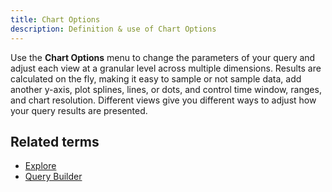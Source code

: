 ```yaml
---
title: Chart Options 
description: Definition & use of Chart Options 
---
```

Use the **Chart Options** menu to change the parameters of your query and adjust each view at a granular level across multiple dimensions. Results are calculated on the fly, making it easy to sample or not sample data, add another y-axis, plot splines, lines, or dots, and control time window, ranges, and chart resolution. Different views give you different ways to adjust how your query results are presented.  

## Related terms

- [Explore](../explore)
- [Query Builder](/measure_iq/glossary/query-builder)